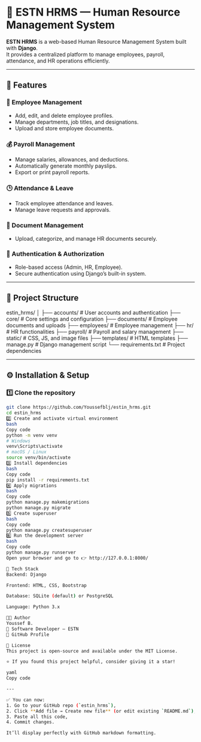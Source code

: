 # 🧾 ESTN HRMS — Human Resource Management System

**ESTN HRMS** is a web-based Human Resource Management System built with **Django**.  
It provides a centralized platform to manage employees, payroll, attendance, and HR operations efficiently.

---

## 🚀 Features

### 👥 Employee Management
- Add, edit, and delete employee profiles.
- Manage departments, job titles, and designations.
- Upload and store employee documents.

### 💰 Payroll Management
- Manage salaries, allowances, and deductions.
- Automatically generate monthly payslips.
- Export or print payroll reports.

### 🕒 Attendance & Leave
- Track employee attendance and leaves.
- Manage leave requests and approvals.

### 📂 Document Management
- Upload, categorize, and manage HR documents securely.

### 🔐 Authentication & Authorization
- Role-based access (Admin, HR, Employee).
- Secure authentication using Django’s built-in system.

---

## 🧩 Project Structure

estin_hrms/
│
├── accounts/ # User accounts and authentication
├── core/ # Core settings and configuration
├── documents/ # Employee documents and uploads
├── employees/ # Employee management
├── hr/ # HR functionalities
├── payroll/ # Payroll and salary management
├── static/ # CSS, JS, and image files
├── templates/ # HTML templates
├── manage.py # Django management script
└── requirements.txt # Project dependencies

---

## ⚙️ Installation & Setup

### 1️⃣ Clone the repository
```bash
git clone https://github.com/Youssefblj/estin_hrms.git
cd estin_hrms
2️⃣ Create and activate virtual environment
bash
Copy code
python -m venv venv
# Windows
venv\Scripts\activate
# macOS / Linux
source venv/bin/activate
3️⃣ Install dependencies
bash
Copy code
pip install -r requirements.txt
4️⃣ Apply migrations
bash
Copy code
python manage.py makemigrations
python manage.py migrate
5️⃣ Create superuser
bash
Copy code
python manage.py createsuperuser
6️⃣ Run the development server
bash
Copy code
python manage.py runserver
Open your browser and go to 👉 http://127.0.0.1:8000/

🧠 Tech Stack
Backend: Django

Frontend: HTML, CSS, Bootstrap

Database: SQLite (default) or PostgreSQL

Language: Python 3.x

🧑‍💻 Author
Youssef B.
💼 Software Developer — ESTN
🔗 GitHub Profile

📝 License
This project is open-source and available under the MIT License.

⭐ If you found this project helpful, consider giving it a star!

yaml
Copy code

---

✅ You can now:
1. Go to your GitHub repo (`estin_hrms`),
2. Click **Add file → Create new file** (or edit existing `README.md`),
3. Paste all this code,
4. Commit changes.

It’ll display perfectly with GitHub markdown formatting.
